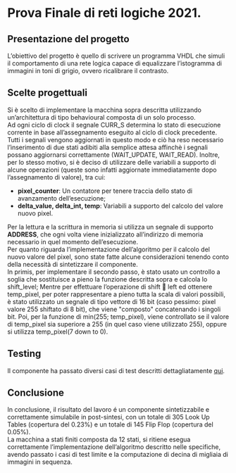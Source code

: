 # Prova Finale di reti logiche 2021.
## Presentazione del progetto
L’obiettivo del progetto è quello di scrivere un programma VHDL che simuli il comportamento di una rete logica capace di equalizzare l’istogramma di immagini in toni di grigio, ovvero ricalibrare il contrasto.
## Scelte progettuali
Si è scelto di implementare la macchina sopra descritta utilizzando un’architettura di tipo behavioural composta di un solo processo.  
Ad ogni ciclo di clock il segnale CURR_S determina lo stato di esecuzione corrente in base all’assegnamento eseguito al ciclo di clock precedente. Tutti i segnali vengono aggiornati in questo modo e ciò ha reso necessario l’inserimento di due stati adibiti alla semplice attesa affinchè i segnali possano aggiornarsi correttamente (WAIT_UPDATE, WAIT_READ).
Inoltre, per lo stesso motivo, si è deciso di utilizzare delle variabili a supporto di alcune operazioni (queste sono infatti aggiornate immediatamente dopo l’assegnamento di valore), tra cui:
* **pixel_counter**: Un contatore per tenere traccia dello stato di avanzamento dell’esecuzione;
* **delta_value, delta_int, temp**: Variabili a supporto del calcolo del valore nuovo pixel.

Per la lettura e la scrittura in memoria si utilizza un segnale di supporto **ADDRESS**, che ogni volta viene inizializzato all’indirizzo di memoria necessario in quel momento dell’esecuzione.  
Per quanto riguarda l’implementazione dell’algoritmo per il calcolo del nuovo valore del pixel, sono state fatte alcune considerazioni tenendo conto della necessità di sintetizzare il componente.  
In primis, per implementare il secondo passo, è stato usato un controllo a soglia che sostituisce a pieno la funzione descritta sopra e calcola lo shift_level;
Mentre per effettuare l’operazione di shift 􀀀 left ed ottenere temp_pixel, per poter rappresentare a pieno tutta la scala di valori possibili, è stato utilizzato un segnale di tipo vettore di 16 bit (caso pessimo: pixel valore 255 shiftato di 8 bit), che viene "composto"
concatenando i singoli bit.
Poi, per la funzione di min(255; temp_pixel), viene controllato se il valore di temp_pixel
sia superiore a 255 (in quel caso viene utilizzato 255), oppure si utilizza temp_pixel(7
down to 0).

## Testing
Il componente ha passato diversi casi di test descritti dettagliatamente [qui](/Relazione.pdf).
## Conclusione
In conclusione, il risultato del lavoro é un componente sintetizzabile e correttamente simulabile in post-sintesi, con un totale di 305 Look Up Tables (copertura del 0.23%) e un totale di 145 Flip Flop (copertura del 0.05%).  
La macchina a stati finiti composta da 12 stati, si ritiene esegua correttamente l’implementazione dell’algoritmo descritto nelle specifiche, avendo passato i casi di test limite e la computazione di decina di migliaia di immagini in sequenza.

